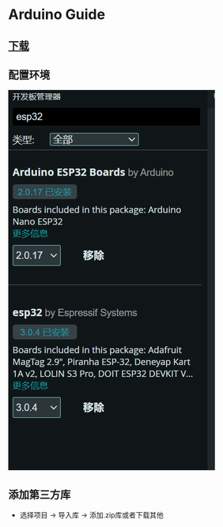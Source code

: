 # Arduino Guide

## [下载](https://www.arduino.cc/en/software)

## 配置环境
![Arduino lib](../img/Arduino_lib.png)

## 添加第三方库
- 选择项目 -> 导入库  ->  添加.zip库或者下载其他